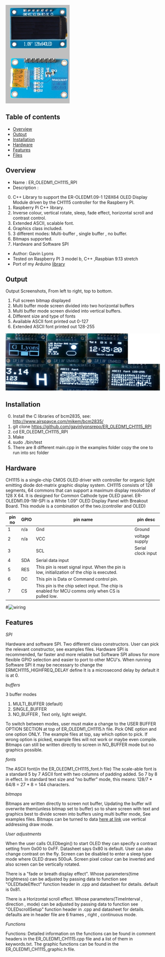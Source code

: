 
![ OLED ](https://github.com/gavinlyonsrepo/ER_OLEDM1_CH1115/blob/main/extras/image/oled.jpg)

Table of contents
---------------------------

  * [Overview](#overview)
  * [Output](#output)
  * [Installation](#installation)
  * [Hardware](#hardware)
  * [Features](#features)
  * [Files](#files)
 
  
Overview
--------------------
* Name : ER_OLEDM1_CH1115_RPI
* Description : 

0. C++ Library to support the ER-OLEDM1.09-1 128X64 OLED Display Module 
   driven by the CH1115 controller for the Raspberry PI.
1. Raspberry Pi C++ library.      
2. Inverse colour, vertical rotate, sleep, fade effect, horizontal scroll and contrast control. 
3. Extended ASCII, scalable font. 
4. Graphics class included.
5. 3 different modes: Multi-buffer , single buffer , no buffer.
6. Bitmaps supported.
7. Hardware and Software SPI 

* Author: Gavin Lyons
* Tested on Raspberry PI 3 model b, C++ ,Raspbian 9.13 stretch
* Port of my Arduino [library](https://github.com/gavinlyonsrepo/ER_OLEDM1_CH1115)
 

Output
-----------------------------

Output Screenshots, From left to right, top to bottom.

1. Full screen bitmap displayed 
2. Multi buffer mode screen divided into two horizontal buffers
3. Multi buffer mode screen divided into vertical buffers.
4. Different size and type of fonts 
5. Available ASCII font printed out 0-127
6. Extended ASCII font printed out 128-255  

![ output ](https://github.com/gavinlyonsrepo/ER_OLEDM1_CH1115/blob/main/extras/image/output.jpg)

Installation
------------------------------

0. Install the C libraries of bcm2835, see: http://www.airspayce.com/mikem/bcm2835/ 
1. git clone https://github.com/gavinlyonsrepo/ER_OLEDM1_CH1115_RPI
2. cd ER_OLEDM1_CH1115_RPI
3. Make 
4. sudo ./bin/test
5. There are 8 different main.cpp in the examples folder copy the one to run into src folder


Hardware
----------------------------

CH1115 is a single-chip CMOS OLED driver with controller for organic light emitting diode dot-matrix graphic display system. CH1115 consists of 128 segments, 64 commons that can support a maximum display resolution of 128 X 64. It is designed for Common Cathode type OLED panel. ER-OLEDM1.09-1W-SPI is a White 1.09" OLED Display Panel with Breakout Board. This module is a combination of the two.(controller and OLED)

| pin no| GPIO | pin name | pin desc | 
|---|---|---| ---|
| 1 | n/a |Gnd | Ground |
| 2 | n/a |VCC | voltage supply |
| 3 |  |SCL | Serial clock input |
| 4 | SDA | Serial data input |
| 5 | RES | This pin is reset signal input. When the pin is low, initialization of the chip is executed. |
| 6 | DC | This pin is Data or Command control pin. |
| 7 | CS | This pin is the chip select input. The chip is enabled for MCU comms only when CS is pulled low. |


#![ wiring ](https://github.com/gavinlyonsrepo/ER_OLEDM1_CH1115_RPI/blob/main/extras/image/wiring.png)

Features
-------------------------

*SPI*

Hardware and software SPI. Two different class constructors. 
User can pick the relevant constructor, see examples files. 
Hardware SPI is recommended, far faster and more reliable 
but Software SPI allows for more flexible GPIO selection 
and easier to port to other MCU's. 
When running Software SPI it may be necessary 
to change the ERMCH1115_HIGHFREQ_DELAY define
It is a microsecond delay by default it is at 0. 


*buffers*

3 buffer modes 

1. MULTI_BUFFER (default)
2. SINGLE_BUFFER 
3. NO_BUFFER , Text only,  light weight. 

To switch between modes, user must make a change to the USER BUFFER OPTION SECTION  at top of ER_OLEDM1_CH1115.h file.  Pick ONE option and one option ONLY. The example files at top, say which option to pick. If wrong option is picked, example files will not work or maybe even compile. Bitmaps can still be written directly to screen in NO_BUFFER mode but no graphics possible.

*fonts*

The ASCII font(in the ER_OLEDM1_CH1115_font.h file) 
The scale-able font is a standard 5 by 7 ASCII font with two  columns  of padding added. So 7 by 8 in effect. In standard text size and "no buffer" mode, this means: 128/7 * 64/8 = 27 * 8 = 144 characters. 

*bitmaps*

Bitmaps are written directly to screen not buffer, Updating the buffer will overwrite them(unless bitmap set to buffer) so to share screen with text and graphics best to divide screen into buffers using multi buffer mode,  See examples files. Bitmaps can be turned to data [here at link]( https://javl.github.io/image2cpp/) use vertical addressing draw mode. 

*User adjustments*

When the user calls OLEDbegin() to start OLED they can specify a contrast setting from 0x00 to 0xFF. Datasheet says 0x80 is default. User can also change contrast on the fly.
Screen can be disabled to enter a sleep type mode where OLED draws 500uA.
Screen pixel colour can be inverted and also screen can be vertically rotated. 

There is a "fade or breath display effect". Whose parameters(time brightness) can be adjusted by passing data to function see "OLEDfadeEffect" function header  in .cpp and datasheet for details.
default is 0x81.

There is a  Horizontal scroll effect. Whose parameters(TimeInterval , direction , mode)
can be adjusted by passing data to function see "OLEDscrollSetup" function header in .cpp and datasheet for details. defaults are in header file are 6 frames , right , continuous mode.

*Functions*

Functions: Detailed information on the functions can be found in comment headers in the ER_OLEDM1_CH1115.cpp  file and a list of them in keywords.txt. The graphic functions can be found in the ER_OLEDM1_CH1115_graphic.h file. 
